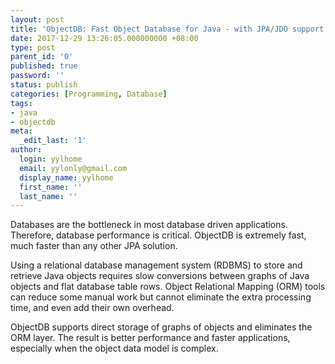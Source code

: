 ```yaml
---
layout: post
title: 'ObjectDB: Fast Object Database for Java - with JPA/JDO support'
date: 2017-12-29 13:26:05.000000000 +08:00
type: post
parent_id: '0'
published: true
password: ''
status: publish
categories: [Programming, Database]
tags:
- java
- objectdb
meta:
  _edit_last: '1'
author:
  login: yylhome
  email: yylonly@gmail.com
  display_name: yylhome
  first_name: ''
  last_name: ''
---
```

<p>Databases are the bottleneck in most database driven applications. Therefore, database performance is critical. ObjectDB is extremely fast, much faster than any other JPA solution.</p>
<p>Using a relational database management system (RDBMS) to store and retrieve Java objects requires slow conversions between graphs of Java objects and flat database table rows. Object Relational Mapping (ORM) tools can reduce some manual work but cannot eliminate the extra processing time, and even add their own overhead.</p>
<p>ObjectDB supports direct storage of graphs of objects and eliminates the ORM layer. The result is better performance and faster applications, especially when the object data model is complex.</p>
